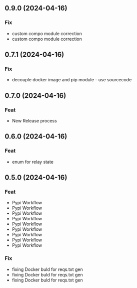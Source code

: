 ## 0.9.0 (2024-04-16)

### Fix

- custom compo module correction
- custom compo module correction

## 0.7.1 (2024-04-16)

### Fix

- decouple docker image and pip module - use sourcecode

## 0.7.0 (2024-04-16)

### Feat

- New Release process

## 0.6.0 (2024-04-16)

### Feat

- enum for relay state

## 0.5.0 (2024-04-16)

### Feat

- Pypi Workflow
- Pypi Workflow
- Pypi Workflow
- Pypi Workflow
- Pypi Workflow
- Pypi Workflow
- Pypi Workflow
- Pypi Workflow
- Pypi Workflow

### Fix

- fixing Docker buld for reqs.txt gen
- fixing Docker buld for reqs.txt gen
- fixing Docker buld for reqs.txt gen
